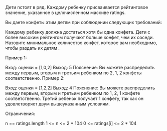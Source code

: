 Дети nстоят в ряд. Каждому ребенку присваивается рейтинговое значение, указанное в целочисленном массиве ratings.

Вы даете конфеты этим детям при соблюдении следующих требований:

Каждому ребенку должна достаться хотя бы одна конфета.
Дети с более высоким рейтингом получают больше конфет, чем их соседи.
Назовите минимальное количество конфет, которое вам необходимо, чтобы раздать их детям .

 

Пример 1:

Вход: оценки = [1,0,2]
 Выход: 5
 Пояснение: Вы можете распределить между первым, вторым и третьим ребенком по 2, 1, 2 конфеты соответственно.
Пример 2:

Вход: оценки = [1,2,2]
 Выход: 4
 Пояснение: Вы можете распределить между первым, вторым и третьим ребенком по 1, 2, 1 конфете соответственно.
Третий ребенок получает 1 конфету, так как он удовлетворяет двум вышеуказанным условиям.
 

Ограничения:

n == ratings.length
1 <= n <= 2 * 104
0 <= ratings[i] <= 2 * 104